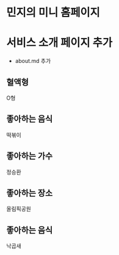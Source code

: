 # 민지의 미니 홈페이지

# 서비스 소개 페이지 추가

- about.md 추가

## 혈액형

O형

## 좋아하는 음식

떡볶이

## 좋아하는 가수

정승환

## 좋아하는 장소

올림픽공원

## 좋아하는 음식

낙곱새
